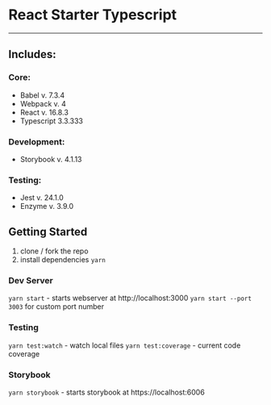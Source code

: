 # React Starter Typescript
-----

## Includes:

### Core:
* Babel v. 7.3.4
* Webpack v. 4
* React v. 16.8.3
* Typescript 3.3.333

### Development:
* Storybook v. 4.1.13

### Testing:
* Jest v. 24.1.0
* Enzyme v. 3.9.0


## Getting Started

1. clone / fork the repo
2. install dependencies `yarn`

### Dev Server
`yarn start` - starts webserver at http://localhost:3000
`yarn start --port 3003` for custom port number

### Testing
`yarn test:watch` - watch local files
`yarn test:coverage` - current code coverage

### Storybook
`yarn storybook` - starts storybook at https://localhost:6006
